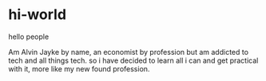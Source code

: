 # hi-world
hello people

Am Alvin Jayke by name, an economist by profession but am addicted to tech and all things tech.
so i have decided to learn all i can and get practical with it, more like my new found profession.
